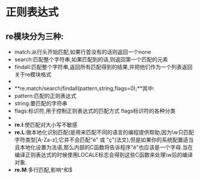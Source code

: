 正则表达式
=
re模块分为三种:
--
- match:从行头开始匹配,如果行首没有的话则返回一个none   
- search:匹配整个字符串,如果匹配到的话,则返回第一个匹配的元素  
- findall:匹配整个字符串,返回所有匹配得到的结果,并把他们作为一个列表返回
关于re模块格式
-
- **re.match/search/findall(pattern,string,flags=0);**其中:   
- pattern:匹配的正则表达式  
- string:要匹配的字符串   
- flags:标识符,用于控制正则表达式的匹配方式
flags标识符的各种分类
-
- **re.I**:使匹配对大小写不敏感  
- **re.L**:做本地化识别匹配(是用来匹配不同的语言的编程提供帮助,因为\w只匹配字符类型[A-Za-z];它并不会匹配"é" 或 "ç"(法文),但是如果你的系统配置适当且本地化设置为法语,那么内部的C函数将告诉程序"é"也应该是一个字母.当在编译正则表达式的时候使用LOCALE标志会得到这些C函数来处理\w后的编译对象.                                                                           
- **re.M**:多行匹配,影响^和$